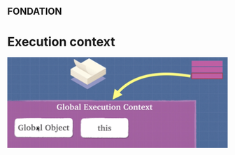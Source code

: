 ## FONDATION

# Execution context

![Alt text](./image/global-execution-context.png?raw=true "Title")